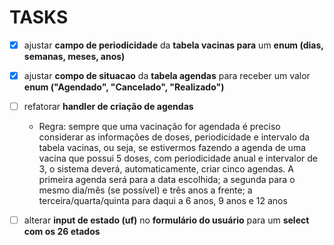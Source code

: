# TASKS

- [x] ajustar **campo de periodicidade** da **tabela vacinas para** um **enum (dias, semanas, meses, anos)**

- [x] ajustar **compo de situacao** da **tabela agendas** para receber um valor **enum ("Agendado", "Cancelado", "Realizado")**

- [ ] refatorar **handler de criação de agendas**
    
    - Regra: sempre que uma vacinação for agendada é preciso considerar as informações de doses, periodicidade e intervalo da tabela vacinas, ou seja, se estivermos fazendo a agenda de uma vacina que possui 5 doses, com periodicidade anual e intervalor de 3, o sistema deverá, automaticamente, criar cinco agendas. A primeira agenda será para a data escolhida; a segunda para o mesmo dia/mês (se possível) e três anos a frente; a terceira/quarta/quinta para daqui a 6 anos, 9 anos e 12 anos

- [ ] alterar **input de estado (uf)** no **formulário do usuário** para um **select com os 26 etados**
